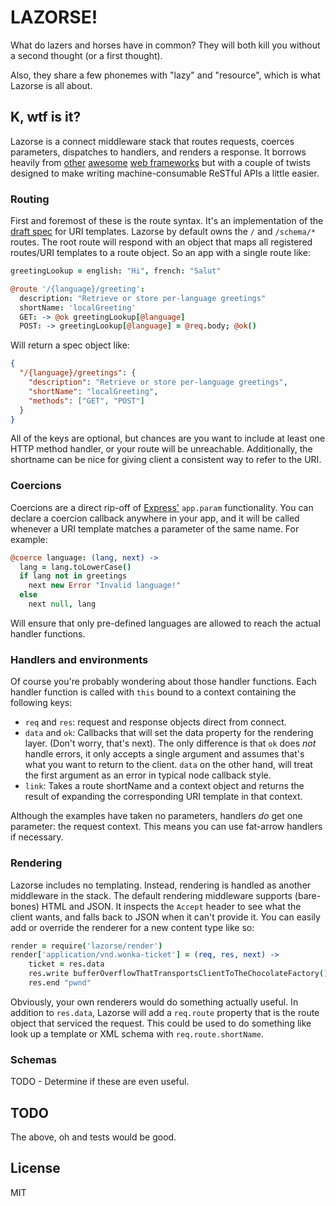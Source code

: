 # LAZORSE!

What do lazers and horses have in common? They will both kill you without a second thought (or a first thought).

Also, they share a few phonemes with "lazy" and "resource", which is what Lazorse is all about.

## K, wtf is it?

Lazorse is a connect middleware stack that routes requests, coerces parameters,
dispatches to handlers, and renders a response. It borrows heavily from
[other][zappa] [awesome][coffeemate] [web frameworks][express] but with a couple
of twists designed to make writing machine-consumable ReSTful APIs a little
easier.

### Routing

First and foremost of these is the route syntax. It's an implementation of the
[draft spec][uri template rfc] for URI templates. Lazorse by default owns the
`/` and `/schema/*` routes. The root route will respond with an object that maps
all registered routes/URI templates to a route object. So an app with a single
route like:

```coffee
greetingLookup = english: "Hi", french: "Salut"

@route '/{language}/greeting':
  description: "Retrieve or store per-language greetings"
  shortName: 'localGreeting'
  GET: -> @ok greetingLookup[@language]
  POST: -> greetingLookup[@language] = @req.body; @ok()
```

Will return a spec object like:

```json
{
  "/{language}/greetings": {
    "description": "Retrieve or store per-language greetings",
    "shortName": "localGreeting",
    "methods": ["GET", "POST"]
  }
}
```

All of the keys are optional, but chances are you want to include at least one
HTTP method handler, or your route will be unreachable. Additionally, the
shortname can be nice for giving client a consistent way to refer to the URI.

### Coercions

Coercions are a direct rip-off of [Express'][express] `app.param` functionality.
You can declare a coercion callback anywhere in your app, and it will be called
whenever a URI template matches a parameter of the same name. For example:

```coffee
@coerce language: (lang, next) ->
  lang = lang.toLowerCase()
  if lang not in greetings
    next new Error "Invalid language!"
  else
    next null, lang
```

Will ensure that only pre-defined languages are allowed to reach the actual
handler functions.

### Handlers and environments

Of course you're probably wondering about those handler functions. Each handler
function is called with `this` bound to a context containing the following keys:

 - `req` and `res`: request and response objects direct from connect.
 - `data` and `ok`: Callbacks that will set the data property for the rendering
    layer. (Don't worry, that's next). The only difference is that `ok` does
    _not_ handle errors, it only accepts a single argument and assumes that's
    what you want to return to the client. `data` on the other hand, will treat
    the first argument as an error in typical node callback style.
 - `link`: Takes a route shortName and a context object and returns the result
    of expanding the corresponding URI template in that context.

Although the examples have taken no parameters, handlers _do_ get one parameter:
the request context. This means you can use fat-arrow handlers if necessary.

### Rendering

Lazorse includes no templating. Instead, rendering is handled as another
middleware in the stack. The default rendering middleware supports (bare-bones)
HTML and JSON. It inspects the `Accept` header to see what the client wants,
and falls back to JSON when it can't provide it. You can easily add or override
the renderer for a new content type like so:

```coffee
render = require('lazorse/render')
render['application/vnd.wonka-ticket'] = (req, res, next) ->
	ticket = res.data
	res.write bufferOverflowThatTransportsClientToTheChocolateFactory()
	res.end "pwnd"
```

Obviously, your own renderers would do something actually useful. In addition to
`res.data`, Lazorse will add a `req.route` property that is the route object
that serviced the request. This could be used to do something like look up a
template or XML schema with `req.route.shortName`.

### Schemas

TODO - Determine if these are even useful.

## TODO

The above, oh and tests would be good.

## License

MIT

[express]: http://expressjs.com
[zappa]: http://zappajs.org
[coffeemate]: https://github.com/kadirpekel/coffeemate
[uri template rfc]: http://tools.ietf.org/html/draft-gregorio-uritemplate-07
